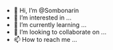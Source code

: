 - 👋 Hi, I’m @Sombonarin
- 👀 I’m interested in ...
- 🌱 I’m currently learning ...
- 💞️ I’m looking to collaborate on ...
- 📫 How to reach me ...

<!---
Sombonarin/Sombonarin is a ✨ special ✨ repository because its `README.md` (this file) appears on your GitHub profile.
You can click the Preview link to take a look at your changes.
--->
